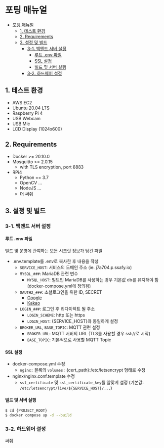 # 포팅 매뉴얼

- [포팅 매뉴얼](#포팅-매뉴얼)
  - [1. 테스트 환경](#1-테스트-환경)
  - [2. Requirements](#2-requirements)
  - [3. 설정 및 빌드](#3-설정-및-빌드)
    - [3-1. 백엔드 서버 설정](#3-1-백엔드-서버-설정)
      - [루트 .env 파일](#루트-env-파일)
      - [SSL 설정](#ssl-설정)
      - [빌드 및 서버 실행](#빌드-및-서버-실행)
    - [3-2. 하드웨어 설정](#3-2-하드웨어-설정)

## 1. 테스트 환경

- AWS EC2
- Ubuntu 20.04 LTS
- Raspberry Pi 4
- USB Webcam
- USB Mic
- LCD Display (1024x600)

## 2. Requirements

- Docker >= 20.10.0
- Mosquitto >= 2.0.15
  - with TLS encryption, port 8883
- RPi4
  - Python == 3.7
  - OpenCV ...
  - NodeJS ...
  - 더 써줘

## 3. 설정 및 빌드

### 3-1. 백엔드 서버 설정

#### 루트 .env 파일

빌드 및 운영에 관여하는 모든 시크릿 정보가 담긴 파일

- .env.template를 .env로 복사한 후 내용을 작성
  - `SERVICE_HOST`: 서비스의 도메인 주소 (ie. j7a704.p.ssafy.io)
  - `MYSQL_###`: MariaDB 관련 변수
    - `MYSQL_HOST`: 빌트인 MariaDB를 사용하는 경우 기본값 db를 유지해야 함 (docker-compose.yml에 정의됨)
  - `OAUTH2_###`: 소셜로그인을 위한 ID, SECRET
    - [Google](https://console.cloud.google.com/)
    - [Kakao](https://developers.kakao.com/)
  - `LOGIN_###`: 로그인 후 리다이렉트 될 주소
    - `LOGIN_SCHEME`: http 또는 https
    - `LOGIN_HOST`: {SERVICE_HOST}와 동일하게 설정
  - `BROKER_URL`, `BASE_TOPIC`: MQTT 관련 설정
    - `BROKER_URL`: MQTT 서버의 URL (TLS를 사용할 경우 ssl://로 시작)
    - `BASE_TOPIC`: 기본적으로 사용할 MQTT Topic

#### SSL 설정

 - docker-compose.yml 수정
   - `nginx:` 블록의 `volumes:` {cert_path}:/etc/letsencrypt 형태로 수정
 - nginx/nginx.conf.template 수정
   - `ssl_certificate` 및 `ssl_certificate_key`를 알맞게 설정 (기본값: `/etc/letsencrypt/live/${SERVICE_HOST}/...`)


#### 빌드 및 서버 실행

```bash
$ cd {PROJECT_ROOT}
$ docker compose up -d --build
```

### 3-2. 하드웨어 설정

써줘
